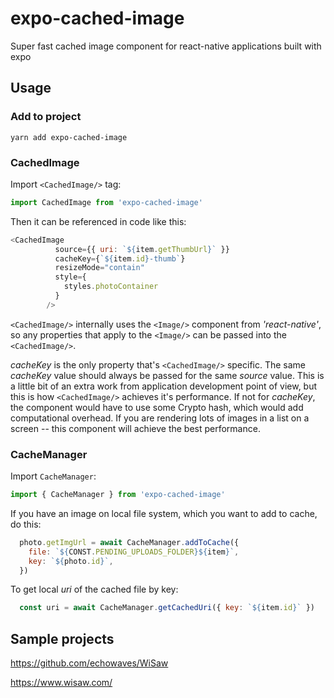 # expo-cached-image
Super fast cached image component for react-native applications built with expo

## Usage
### Add to project
```
yarn add expo-cached-image
```
### CachedImage
Import `<CachedImage/>` tag:
```JavaScript
import CachedImage from 'expo-cached-image'
```

Then it can be referenced in code like this:
```JavaScript
<CachedImage
          source={{ uri: `${item.getThumbUrl}` }}
          cacheKey={`${item.id}-thumb`}
          resizeMode="contain"
          style={
            styles.photoContainer
          }
        />
```        

`<CachedImage/>` internally uses the `<Image/>` component from *'react-native'*, so any properties that apply to the `<Image/>` can be passed into the `<CachedImage/>`.

*cacheKey* is the only property that's `<CachedImage/>` specific. The same *cacheKey* value should always be passed for the same *source* value. This is a little bit of an extra work from application development point of view, but this is how `<CachedImage/>` achieves it's performance. If not for *cacheKey*, the component would have to use some Crypto hash, which would add computational overhead. If you are rendering lots of images in a list on a screen -- this component will achieve the best performance.

### CacheManager

Import `CacheManager`:
```JavaScript
import { CacheManager } from 'expo-cached-image'
```

If you have an image on local file system, which you want to add to cache, do this:
```JavaScript
  photo.getImgUrl = await CacheManager.addToCache({
    file: `${CONST.PENDING_UPLOADS_FOLDER}${item}`,
    key: `${photo.id}`,
  })
```

To get local *uri* of the cached file by key:
```JavaScript
  const uri = await CacheManager.getCachedUri({ key: `${item.id}` })
```


## Sample projects
https://github.com/echowaves/WiSaw

https://www.wisaw.com/
